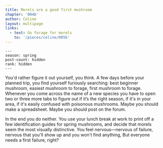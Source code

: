 ```yaml
---
title: Morels are a good first mushroom
chapter: '004b'
author: Celine
layout: multipage
links:
  - text: Go forage for morels
    to: '/pieces/celine/005b'
---
```

```
---
season: spring
post-count: hidden
rank: hidden
---
```
You'd rather figure it out yourself, you think. A few days before your planned trip, you find yourself furiously searching: best beginner mushroom, easiest mushroom to forage, first mushroom to forage. Whenever you come across the name of a new species you have to open two or three more tabs to figure out if it’s the right season, if it's in your area, if it's easily confused with poisonous mushrooms. Maybe you should make a spreadsheet. Maybe you should post on the forum.

In the end you do neither. You use your lunch break at work to print off a few identification guides for spring mushrooms, and decide that morels seem the most visually distinctive. You feel nervous—nervous of failure, nervous that you'll show up and you won't find anything, But everyone needs a first failure, right?

